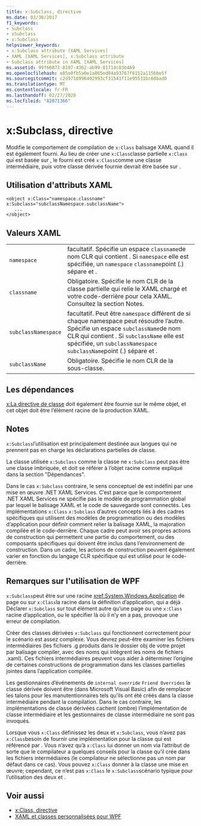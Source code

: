 ```yaml
---
title: x:Subclass, directive
ms.date: 03/30/2017
f1_keywords:
- Subclass
- xSubclass
- x:Subclass
helpviewer_keywords:
- x:Subclass attribute [XAML Services]
- XAML [XAML Services], x:Subclass attribute
- Subclass attribute in XAML [XAML Services]
ms.assetid: 99f66072-8107-4362-ab99-8171dc83b469
ms.openlocfilehash: e85e0fb5a0e1a865ed84a93767f8152a115bbe5f
ms.sourcegitcommit: c2d9718996402993cf31541f11e95531bc68bad0
ms.translationtype: MT
ms.contentlocale: fr-FR
ms.lasthandoff: 02/27/2020
ms.locfileid: "82071366"
---
```

# <a name="xsubclass-directive"></a>x:Subclass, directive

Modifie le comportement de compilation de `x:Class` balisage XAML quand il est également fourni. Au lieu de créer une `x:Class`classe partielle `x:Class` qui est basée sur , le fourni est créé `x:Class`comme une classe intermédiaire, puis votre classe dérivée fournie devrait être basée sur .

## <a name="xaml-attribute-usage"></a>Utilisation d'attributs XAML

```xaml
<object x:Class="namespace.classname" x:Subclass="subclassNamespace.subclassName">
   ...
</object>
```

## <a name="xaml-values"></a>Valeurs XAML

|||
|-|-|
|`namespace`|facultatif. Spécifie un espace `classname`de nom CLR qui contient . Si `namespace` elle est spécifiée, un `namespace` `classname`point (.) sépare et .|
|`classname`|Obligatoire. Spécifie le nom CLR de la classe partielle qui relie le XAML chargé et votre code-derrière pour cela XAML. Consultez la section Notes.|
|`subclassNamespace`|facultatif. Peut être `namespace` différent de si chaque namespace peut résoudre l’autre. Spécifie un espace `subclassName`de nom CLR qui contient . Si `subclassName` elle est spécifiée, un `subclassNamespace` `subclassName`point (.) sépare et .|
|`subclassName`|Obligatoire. Spécifie le nom CLR de la sous-classe.|

## <a name="dependencies"></a>Les dépendances

[x:La directive de classe](xclass-directive.md) doit également être fournie sur le même objet, et cet objet doit être l’élément racine de la production XAML.

## <a name="remarks"></a>Notes

`x:Subclass`l’utilisation est principalement destinée aux langues qui ne prennent pas en charge les déclarations partielles de classe.

La classe utilisée `x:Subclass` comme la classe ne `x:Subclass` peut pas être une classe imbriquée, et doit se référer à l’objet racine comme expliqué dans la section "Dépendances".

Dans le cas `x:Subclass` contraire, le sens conceptuel de est indéfini par une mise en œuvre .NET XAML Services. C’est parce que le comportement .NET XAML Services ne spécifie pas le modèle de programmation global par lequel le balisage XAML et le code de sauvegarde sont connectés. Les implémentations `x:Class` `x:Subclass` d’autres concepts liés à des cadres spécifiques qui utilisent des modèles de programmation ou des modèles d’application pour définir comment relier la balisage XAML, la majoration compilée et le code-derrière. Chaque cadre peut avoir ses propres actions de construction qui permettent une partie du comportement, ou des composants spécifiques qui doivent être inclus dans l’environnement de construction. Dans un cadre, les actions de construction peuvent également varier en fonction du langage CLR spécifique qui est utilisé pour le code-derrière.

## <a name="wpf-usage-notes"></a>Remarques sur l'utilisation de WPF

`x:Subclass`peut être sur une racine <xref:System.Windows.Application> de page ou sur `x:Class`la racine dans la définition d’application, qui a déjà . Déclarer `x:Subclass` sur tout élément autre qu’une page ou une `x:Class` racine d’application, ou le spécifier là où il n’y en a pas, provoque une erreur de compilation.

Créer des classes dérivées `x:Subclass` qui fonctionnent correctement pour le scénario est assez complexe. Vous devrez peut-être examiner les fichiers intermédiaires (les fichiers .g produits dans le dossier obj de votre projet par balisage compiler, avec des noms qui intègrent les noms de fichiers .xaml). Ces fichiers intermédiaires peuvent vous aider à déterminer l’origine de certaines constructions de programmation dans les classes partielles jointes dans l’application compilée.

Les gestionnaires d’événements de `internal override` `Friend Overrides` la classe dérivée doivent être (dans Microsoft Visual Basic) afin de remplacer les talons pour les manutentionnaires tels qu’ils ont été créés dans la classe intermédiaire pendant la compilation. Dans le cas contraire, les implémentations de classe dérivées cachent (ombre) l’implémentation de classe intermédiaire et les gestionnaires de classe intermédiaire ne sont pas invoqués.

Lorsque vous `x:Class` définissez les deux et `x:Subclass`, vous n’avez pas `x:Class`besoin de fournir une implémentation pour la classe qui est référencé par . Vous n’avez qu’à `x:Class` lui donner un nom via l’attribut de sorte que le compilateur a quelques conseils pour la classe qu’il crée dans les fichiers intermédiaires (le compilateur ne sélectionne pas un nom par défaut dans ce cas). Vous pouvez `x:Class` donner à la classe une mise en œuvre; cependant, ce n’est pas `x:Class` le `x:Subclass`scénario typique pour l’utilisation des deux et .

## <a name="see-also"></a>Voir aussi

- [x:Class, directive](xclass-directive.md)
- [XAML et classes personnalisées pour WPF](../../framework/wpf/advanced/xaml-and-custom-classes-for-wpf.md)
